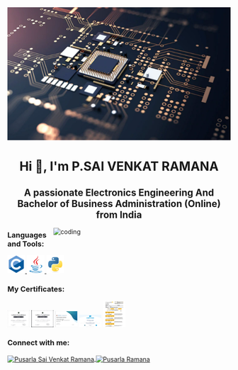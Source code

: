 <img src="https://github.com/PSVRAMANA40248/PSVRAMANA40248/blob/main/Screenshot%202024-10-14%20004348.png" alt="logo" width="1000" height="300"/>
<h1 align="center">Hi 👋, I'm P.SAI VENKAT RAMANA</h1>
<h2 align="center">A passionate Electronics Engineering And Bachelor of Business Administration (Online) from India</h2>
<img align="right" alt="coding" width="400" src="https://user-images.githubusercontent.com/55389276/140866485-8fb1c876-9a8f-4d6a-98dc-08c4981eaf70.gif">



<h3 align="left">Languages and Tools:</h3>
<p align="left"> <a href="https://www.cprogramming.com/" target="_blank" rel="noreferrer"> <img src="https://raw.githubusercontent.com/devicons/devicon/master/icons/c/c-original.svg" alt="c" width="40" height="40"/> </a> <a href="https://www.java.com" target="_blank" rel="noreferrer"> <img src="https://raw.githubusercontent.com/devicons/devicon/master/icons/java/java-original.svg" alt="java" width="40" height="40"/>  <a href="https://www.python.org/" target="_blank" rel="noreferrer">
    <img src="https://raw.githubusercontent.com/devicons/devicon/master/icons/python/python-original.svg" alt="python" width="40" height="40"/> </a> </p>

<h3 align="left">My Certificates:</h3>
<p align="left">
  <img src="https://github.com/PSVRAMANA40248/PSVRAMANA40248/blob/main/CERTIFICATE%20OF%20PYTHON.png" alt="My Certificate" width="50" />
  <img src="https://github.com/PSVRAMANA40248/PSVRAMANA40248/blob/main/PROBLEM%20SOLVING(BASICS).png" alt="My Certificate" width="50" />
  <img src="https://github.com/PSVRAMANA40248/PSVRAMANA40248/blob/main/Mat_Lab.png" alt="My Certificate" width="50" />
    <img src="https://github.com/PSVRAMANA40248/PSVRAMANA40248/blob/main/Screenshot%202024-10-25%20224410.png" alt="My Certificate" width="50" />
    <img src="   https://github.com/PSVRAMANA40248/PSVRAMANA40248/blob/main/Screenshot%202024-11-05%20185322.png" alt="My Certificate" width="50" />
 
</p>

<h3 align="left">Connect with me:</h3>
<p align="left">
  <a href="https://www.linkedin.com/in/pusarla-sai-venkat-ramana-a44931300/" target="blank">
    <img align="center" src="https://raw.githubusercontent.com/rahuldkjain/github-profile-readme-generator/master/src/images/icons/Social/linked-in-alt.svg" alt="Pusarla Sai Venkat Ramana" height="30" width="40" />
  </a>
  <a href="https://instagram.com/pusarla_ramana" target="blank">
    <img align="center" src="https://raw.githubusercontent.com/rahuldkjain/github-profile-readme-generator/master/src/images/icons/Social/instagram.svg" alt="Pusarla Ramana" height="30" width="40" />
  </a>

</p>

